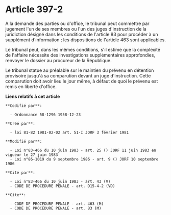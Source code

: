 # Article 397-2

A la demande des parties ou d'office, le tribunal peut commettre par jugement l'un de ses membres ou l'un des juges
d'instruction de la juridiction désigné dans les conditions de l'article 83 pour procéder à un supplément d'information ; les
dispositions de l'article 463 sont applicables.

Le tribunal peut, dans les mêmes conditions, s'il estime que la complexité de l'affaire nécessite des investigations
supplémentaires approfondies, renvoyer le dossier au procureur de la République.

Le tribunal statue au préalable sur le maintien du prévenu en détention provisoire jusqu'à sa comparution devant un juge
d'instruction. Cette comparution doit avoir lieu le jour même, à défaut de quoi le prévenu est remis en liberté d'office.

**Liens relatifs à cet article**

	**Codifié par**:

	  - Ordonnance 58-1296 1958-12-23

	**Créé par**:

	  - loi 81-82 1981-02-02 art. 51-I JORF 3 février 1981

	**Modifié par**:

	  - Loi n°83-466 du 10 juin 1983 - art. 25 () JORF 11 juin 1983 en vigueur le 27 juin 1983
	  - Loi n°86-1019 du 9 septembre 1986 - art. 9 () JORF 10 septembre 1986

	**Cité par**:

	  - Loi n°83-466 du 10 juin 1983 - art. 43 (V)
	  - CODE DE PROCEDURE PENALE - art. D15-4-2 (VD)

	**Cite**:

	  - CODE DE PROCEDURE PENALE - art. 463 (M)
	  - CODE DE PROCEDURE PENALE - art. 83 (M)
